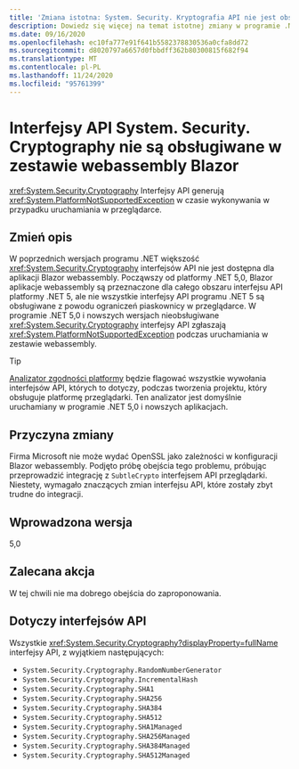 ```yaml
---
title: 'Zmiana istotna: System. Security. Kryptografia API nie jest obsługiwana w zestawie webBlazor'
description: Dowiedz się więcej na temat istotnej zmiany w programie .NET 5,0, w której interfejsy API kryptografii zgłaszają wyjątek w przypadku uruchamiania w przeglądarce.
ms.date: 09/16/2020
ms.openlocfilehash: ec10fa777e91f641b5582378830536a0cfa8dd72
ms.sourcegitcommit: d8020797a6657d0fbbdff362b80300815f682f94
ms.translationtype: MT
ms.contentlocale: pl-PL
ms.lasthandoff: 11/24/2020
ms.locfileid: "95761399"
---
```

# <a name="systemsecuritycryptography-apis-not-supported-on-blazor-webassembly"></a>Interfejsy API System. Security. Cryptography nie są obsługiwane w zestawie webassembly Blazor

<xref:System.Security.Cryptography> Interfejsy API generują <xref:System.PlatformNotSupportedException> w czasie wykonywania w przypadku uruchamiania w przeglądarce.

## <a name="change-description"></a>Zmień opis

W poprzednich wersjach programu .NET większość <xref:System.Security.Cryptography> interfejsów API nie jest dostępna dla aplikacji Blazor webassembly. Począwszy od platformy .NET 5,0, Blazor aplikacje webassembly są przeznaczone dla całego obszaru interfejsu API platformy .NET 5, ale nie wszystkie interfejsy API programu .NET 5 są obsługiwane z powodu ograniczeń piaskownicy w przeglądarce. W programie .NET 5,0 i nowszych wersjach nieobsługiwane <xref:System.Security.Cryptography> interfejsy API zgłaszają <xref:System.PlatformNotSupportedException> podczas uruchamiania w zestawie webassembly.

> [!TIP]
> [Analizator zgodności platformy](../../code-analysis/5.0/ca1416-platform-compatibility-analyzer.md) będzie flagować wszystkie wywołania interfejsów API, których to dotyczy, podczas tworzenia projektu, który obsługuje platformę przeglądarki. Ten analizator jest domyślnie uruchamiany w programie .NET 5,0 i nowszych aplikacjach.

## <a name="reason-for-change"></a>Przyczyna zmiany

Firma Microsoft nie może wydać OpenSSL jako zależności w konfiguracji Blazor webassembly. Podjęto próbę obejścia tego problemu, próbując przeprowadzić integrację z `SubtleCrypto` interfejsem API przeglądarki. Niestety, wymagało znaczących zmian interfejsu API, które zostały zbyt trudne do integracji.

## <a name="version-introduced"></a>Wprowadzona wersja

5,0

## <a name="recommended-action"></a>Zalecana akcja

W tej chwili nie ma dobrego obejścia do zaproponowania.

## <a name="affected-apis"></a>Dotyczy interfejsów API

Wszystkie <xref:System.Security.Cryptography?displayProperty=fullName> interfejsy API, z wyjątkiem następujących:

- `System.Security.Cryptography.RandomNumberGenerator`
- `System.Security.Cryptography.IncrementalHash`
- `System.Security.Cryptography.SHA1`
- `System.Security.Cryptography.SHA256`
- `System.Security.Cryptography.SHA384`
- `System.Security.Cryptography.SHA512`
- `System.Security.Cryptography.SHA1Managed`
- `System.Security.Cryptography.SHA256Managed`
- `System.Security.Cryptography.SHA384Managed`
- `System.Security.Cryptography.SHA512Managed`

<!--

### Affected APIs

- `T:System.Security.Cryptography`

### Category

- ASP.NET Core
- Cryptography

-->

